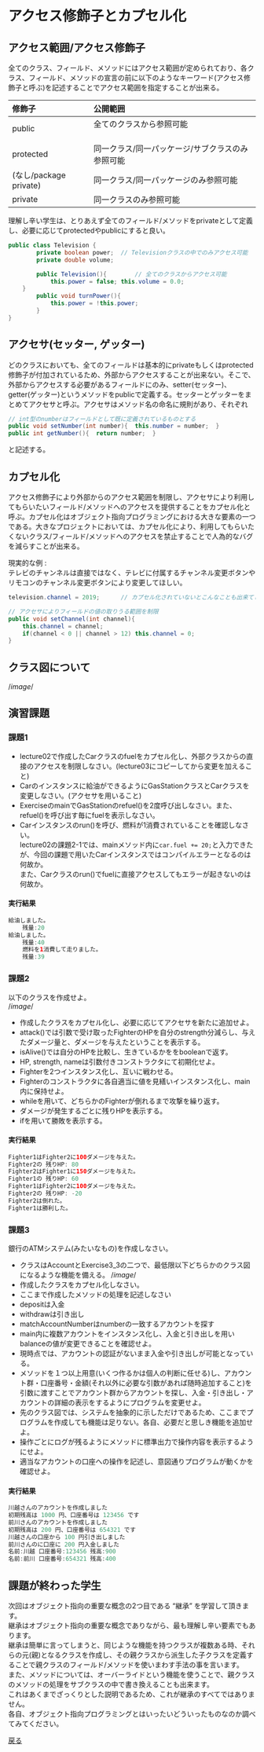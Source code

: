 # アクセス修飾子とカプセル化

## アクセス範囲/アクセス修飾子

全てのクラス、フィールド、メソッドにはアクセス範囲が定められており、各クラス、フィールド、メソッドの宣言の前に以下のようなキーワード(アクセス修飾子と呼ぶ)を記述することでアクセス範囲を指定することが出来る。  

|修飾子                 |公開範囲                                    |
|:---------------------|:-------------------------------------------|
|public                |全てのクラスから参照可能  　　　　　　　　　　  |
|protected             |同一クラス/同一パッケージ/サブクラスのみ参照可能|
|(なし/package private)|同一クラス/同一パッケージのみ参照可能           |
|private               |同一クラスのみ参照可能                        |

理解し辛い学生は、とりあえず全てのフィールド/メソッドをprivateとして定義し、必要に応じてprotectedやpublicにすると良い。  

```java
public class Television {
		private boolean power;	// Televisionクラスの中でのみアクセス可能
		private double volume;

		public Television(){		// 全てのクラスからアクセス可能
			this.power = false;	this.volume = 0.0;
    }	
		public void turnPower(){
			this.power = !this.power;
		}
}
```


## アクセサ(セッター, ゲッター)

どのクラスにおいても、全てのフィールドは基本的にprivateもしくはprotected修飾子が付加されているため、外部からアクセスすることが出来ない。そこで、外部からアクセスする必要があるフィールドにのみ、setter(セッター)、getter(ゲッター)というメソッドをpublicで定義する。セッターとゲッターをまとめてアクセサと呼ぶ。アクセサはメソッド名の命名に規則があり、それぞれ  

```java
// int型のnumberはフィールドとして既に定義されているものとする
public void setNumber(int number){  this.number = number;  }
public int getNumber(){  return number;  }
```

と記述する。  


## カプセル化

アクセス修飾子により外部からのアクセス範囲を制限し、アクセサにより利用してもらいたいフィールド/メソッドへのアクセスを提供することをカプセル化と呼ぶ。カプセル化はオブジェクト指向プログラミングにおける大きな要素の一つである。大きなプロジェクトにおいては、カプセル化により、利用してもらいたくないクラス/フィールド/メソッドへのアクセスを禁止することで人為的なバグを減らすことが出来る。  

現実的な例 :  
テレビのチャンネルは直接ではなく、テレビに付属するチャンネル変更ボタンやリモコンのチャンネル変更ボタンにより変更してほしい。  

```java
television.channel = 2019;		// カプセル化されていないとこんなことも出来てしまう

// アクセサによりフィールドの値の取りうる範囲を制限
public void setChannel(int channel){
	this.channel = channel;
	if(channel < 0 || channel > 12) this.channel = 0;
}
```


## クラス図について

/*image*/

## 演習課題

### 課題1

* lecture02で作成したCarクラスのfuelをカプセル化し、外部クラスからの直接のアクセスを制限しなさい。(lecture03にコピーしてから変更を加えること)
* Carのインスタンスに給油ができるようにGasStationクラスとCarクラスを変更しなさい。(アクセサを用いること)
* ExerciseのmainでGasStationのrefuel()を2度呼び出しなさい。また、refuel()を呼び出す毎にfuelを表示しなさい。
* Carインスタンスのrun()を呼び、燃料が1消費されていることを確認しなさい。  
lecture02の課題2-1では、mainメソッド内に`car.fuel += 20;`と入力できたが、今回の課題で用いたCarインスタンスではコンパイルエラーとなるのは何故か。  
また、Carクラスのrun()でfuelに直接アクセスしてもエラーが起きないのは何故か。

#### 実行結果


```java
給油しました。
	残量:20
給油しました。
	残量:40
	燃料を1消費して走りました。
	残量:39
```


### 課題2

以下のクラスを作成せよ。  
/*image*/
* 作成したクラスをカプセル化し、必要に応じてアクセサを新たに追加せよ。
* attack()では引数で受け取ったFighterのHPを自分のstrength分減らし、与えたダメージ量と、ダメージを与えたということを表示する。
* isAlive()では自分のHPを比較し、生きているかををbooleanで返す。
* HP, strength, nameは引数付きコンストラクタにて初期化せよ。
* Fighterを2つインスタンス化し、互いに戦わせる。
* Fighterのコンストラクタに各自適当に値を見繕いインスタンス化し、main内に保持せよ。
* whileを用いて、どちらかのFighterが倒れるまで攻撃を繰り返す。
* ダメージが発生するごとに残りHPを表示する。
* ifを用いて勝敗を表示する。

#### 実行結果


```java
Fighter1はFighter2に100ダメージを与えた。
Fighter2の 残りHP: 80
Fighter2はFighter1に150ダメージを与えた。
Fighter1の 残りHP: 60
Fighter1はFighter2に100ダメージを与えた。
Fighter2の 残りHP: -20
Fighter2は倒れた。
Fighter1は勝利した。
```


### 課題3

銀行のATMシステム(みたいなもの)を作成しなさい。  
* クラスはAccountとExercise3_3の二つで、最低限以下どちらかのクラス図になるような機能を備える。
/*image*/
* 作成したクラスをカプセル化しなさい。
* ここまで作成したメソッドの処理を記述しなさい
* depositは入金
* withdrawは引き出し
* matchAccountNumberはnumberの一致するアカウントを探す
* main内に複数アカウントをインスタンス化し、入金と引き出しを用いbalanceの値が変更できることを確認せよ。
* 現時点では、アカウントの認証がないまま入金や引き出しが可能となっている。
* メソッドを１つ以上用意(いくつ作るかは個人の判断に任せる)し、アカウント群・口座番号・金額(それ以外に必要な引数があれば随時追加すること)を引数に渡すことでアカウント群からアカウントを探し、入金・引き出し・アカウントの詳細の表示をするようにプログラムを変更せよ。
* 先のクラス図では、システムを抽象的に示しただけであるため、ここまでプログラムを作成しても機能は足りない。各自、必要だと思しき機能を追加せよ。
* 操作ごとにログが残るようにメソッドに標準出力で操作内容を表示するようにせよ。
* 適当なアカウントの口座への操作を記述し、意図通りプログラムが動くかを確認せよ。

#### 実行結果

```java
川越さんのアカウントを作成しました
初期残高は 1000 円、口座番号は 123456 です
前川さんのアカウントを作成しました
初期残高は 200 円、口座番号は 654321 です
川越さんの口座から 100 円引き出しました
前川さんのに口座に 200 円入金しました
名前:川越 口座番号:123456 残高:900
名前:前川 口座番号:654321 残高:400
```


## 課題が終わった学生

次回はオブジェクト指向の重要な概念の2つ目である “継承” を学習して頂きます。  
継承はオブジェクト指向の重要な概念でありながら、最も理解し辛い要素でもあります。  
継承は簡単に言ってしまうと、同じような機能を持つクラスが複数ある時、それらの元(親)となるクラスを作成し、その親クラスから派生した子クラスを定義することで親クラスのフィールド/メソッドを使いまわす手法の事を言います。  
また、メソッドについては、オーバーライドという機能を使うことで、親クラスのメソッドの処理をサブクラスの中で書き換えることも出来ます。  
これはあくまでざっくりとした説明であるため、これが継承のすべてではありません。  
各自、オブジェクト指向プログラミングとはいったいどういったものなのか調べてみてください。  

[戻る](../README.md)
